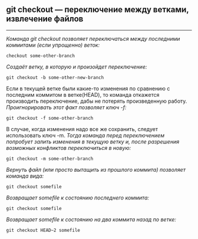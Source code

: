 ## git checkout — переключение между ветками, извлечение файлов
---

*Команда git checkout позволяет переключаться между последними коммитами (если упрощенно) веток:*
```
checkout some-other-branch
```

*Создаёт ветку, в которую и произойдет переключение:*
```
git checkout -b some-other-new-branch
```

Если в текущей ветке были какие-то изменения по сравнению с последним коммитом в ветке(HEAD), то команда откажется производить переключение, дабы не потерять произведенную работу. *Проигнорировать этот факт позволяет ключ -f:*
```
git checkout -f some-other-branch
```

В случае, когда изменения надо все же сохранить, следует использовать ключ -m. *Тогда команда перед переключением попробует залить изменения в текущую ветку и, после разрешения возможных конфликтов переключиться в новую:*
```
git checkout -m some-other-branch
```

*Вернуть файл (или просто вытащить из прошлого коммита) позволяет команда вида:*
```
git checkout somefile
```

*Возвращает somefile к состоянию последнего коммита:*
```
git checkout somefile
```

*Возвращает somefile к состоянию на два коммита назад по ветке:*
```
git checkout HEAD~2 somefile
```